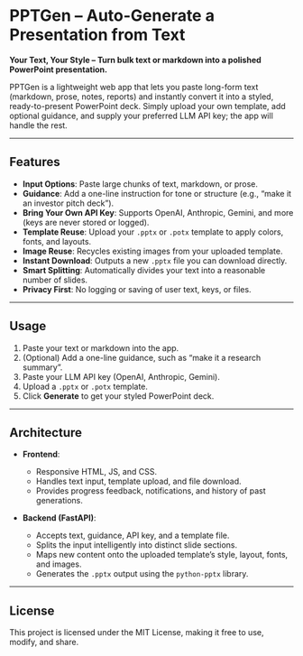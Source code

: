 # PPTGen – Auto-Generate a Presentation from Text

**Your Text, Your Style – Turn bulk text or markdown into a polished PowerPoint presentation.**

PPTGen is a lightweight web app that lets you paste long-form text (markdown, prose, notes, reports) and instantly convert it into a styled, ready-to-present PowerPoint deck. Simply upload your own template, add optional guidance, and supply your preferred LLM API key; the app will handle the rest.

-----

## Features

  * **Input Options**: Paste large chunks of text, markdown, or prose.
  * **Guidance**: Add a one-line instruction for tone or structure (e.g., “make it an investor pitch deck”).
  * **Bring Your Own API Key**: Supports OpenAI, Anthropic, Gemini, and more (keys are never stored or logged).
  * **Template Reuse**: Upload your `.pptx` or `.potx` template to apply colors, fonts, and layouts.
  * **Image Reuse**: Recycles existing images from your uploaded template.
  * **Instant Download**: Outputs a new `.pptx` file you can download directly.
  * **Smart Splitting**: Automatically divides your text into a reasonable number of slides.
  * **Privacy First**: No logging or saving of user text, keys, or files.

-----

## Usage

1.  Paste your text or markdown into the app.
2.  (Optional) Add a one-line guidance, such as “make it a research summary”.
3.  Paste your LLM API key (OpenAI, Anthropic, Gemini).
4.  Upload a `.pptx` or `.potx` template.
5.  Click **Generate** to get your styled PowerPoint deck.

-----

## Architecture

  * **Frontend**:

      * Responsive HTML, JS, and CSS.
      * Handles text input, template upload, and file download.
      * Provides progress feedback, notifications, and history of past generations.

  * **Backend (FastAPI)**:

      * Accepts text, guidance, API key, and a template file.
      * Splits the input intelligently into distinct slide sections.
      * Maps new content onto the uploaded template’s style, layout, fonts, and images.
      * Generates the `.pptx` output using the `python-pptx` library.

-----

## License

This project is licensed under the MIT License, making it free to use, modify, and share.
